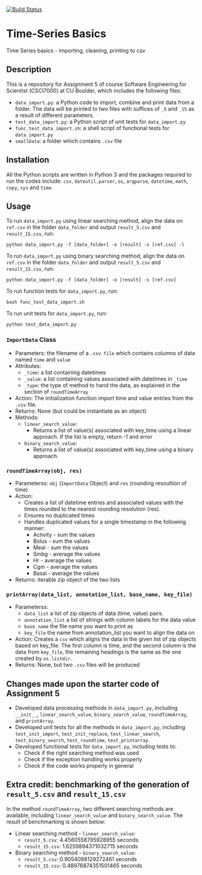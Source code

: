 [![Build Status](https://travis-ci.com/cu-swe4s-fall-2019/time-series-basics-wehs7661.svg?branch=master)](https://travis-ci.com/cu-swe4s-fall-2019/time-series-basics-wehs7661)

# Time-Series Basics
Time Series basics - importing, cleaning, printing to csv

## Description
This is a repository for Assignment 5 of course Software Engineering for Scientist (CSCI7000) at CU Boulder, which includes the following files:
- `data_import.py`: a Python code to import, combine and print data from a folder. The data will be printed to two files with suffices of `_5` and `_15` as a result of different parameters.
- `test_data_import.py`: a Python script of unit tests for `data_import.py`
- `func_test_data_import.sh`: a shell script of functional tests for `data_import.py`
- `smallData`: a folder which contains `.csv` file

## Installation
All the Python scripts are written in Python 3 and the packages required to run the codes include: `csv`, `dateutil.parser`, `os`, `argparse`, `datetime`, `math`, `copy`, `sys` and `time`.

## Usage
To run `data_import.py` using linear searching method, align the data on `ref.csv` in the folder `data_folder` and output `result_5.csv` and `result_15.csv`, run:
```
python data_import.py -f [data_folder] -o [result] -s [ref.csv] -l
```
To run `data_import.py` using binary searching method, align the data on `ref.csv` in the folder `data_folder` and output `result_5.csv` and `result_15.csv`, run:
```
python data_import.py -f [data_folder] -o [result] -s [ref.csv]
```
To run function tests for `data_import.py`, run:
```
bash func_test_data_import.sh
```
To run unit tests for `data_import.py`, run:
```
python test_data_import.py
```
### `ImportData` Class
* Parameters: the filename of a `.csv file` which contains columns of data named `time` and `value`
* Attributes:
  * `_time`: a list containing datetimes
  * `_value`: a list containing values associated with datetimes in `_time`
  * `_type`: the type of method to hand the data, as explained in the section of `roundTimeArray`
* Action: The initialization function import time and value entries from the `.csv` file.
* Returns: None (but could be instantiate as an object)
* Methods:
  * `linear_search_value`:
    * Returns a list of value(s) associated with key_time using a linear approach. If the list is empty, return -1 and error
  * `binary_search_value`:
    * Returns a list of value(s) associated with key_time using a binary approach.

### `roundTimeArray(obj, res)`
* Parameterss: `obj` (`ImportData` Object) and `res` (rounding resoultion of time)
* Action:
  * Creates a list of datetime entries and associated values with the times rounded to the nearest rounding resolution (res).
  * Ensures no duplicated times
  * Handles duplicated values for a single timestamp in the following manner:
    * Activity - sum the values
    * Bolus - sum the values
    * Meal - sum the values
    * Smbg - average the values
    * Hr - average the values
    * Cgm - average the values
    * Basal - average the values
* Returns: iterable zip object of the two lists

### `printArray(data_list, annotation_list, base_name, key_file)`
* Parameterss​: 
  * `​data_list` ​a list of zip objects of data (time, value) pairs.
  * `annotation_list` ​a list of strings with column labels for the data value
  * `base_name` ​the file name you want to print as
  * `key_file` ​the name from annotation_list you want to align the data on
* Action​: Creates a `csv` which aligns the data in the given list of zip objects based on key_file. The first column is time, and the second column is the data from `key_file`, the remaining headings is the same as the one created by `os.listdir`.
* Returns: None, but two `.csv` files will be produced

## Changes made upon the starter code of Assignment 5
- Developed data processing methods in `data_import.py`, including `__init__`, `linear_search_value`, `binary_search_value`, `roundTimeArray`, and `printArray`.
- Developed unit tests for all the methods in `data_import.py`, including `test_init_import`, `test_init_replace`, `test_linear_search`, `test_binary_search`, `test_roundtime`, `test_printarray`.
- Developed functional tests for `data_import.py`, including tests to:
  - Check if the right searching method was used
  - Check if the exception handling works properly
  - Check if the code works properly in general

## Extra credit: benchmarking of the generation of `result_5.csv` and `result_15.csv`
In the method `roundTimeArray`, two different searching methods are available, including `linear_search_value` and `binary_search_value`. The result of benchmarking is shown below:
- Linear searching method - `linear_search_value`:
  - `result_5.csv`: 4.4560558795928955 seconds
  - `result_15.csv`: 1.6259894371032715 seconds
- Binary searching method - `binary_search_value`:
  - `result_5.csv`: 0.9054098129272461 seconds
  - `result_15.csv`: 0.48976874351501465 seconds
